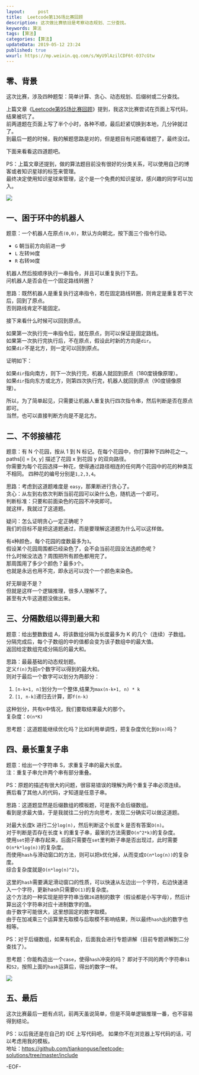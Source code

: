 ```yaml
---   
layout:     post  
title:  Leetcode第136场比赛回顾  
description: 这次做比赛依旧是考察动态规划、二分查找。  
keywords: 算法  
tags: [算法]    
categories: [算法]  
updateData: 2019-05-12 23:24   
published: true 
wxurl: https://mp.weixin.qq.com/s/WyU9lAzilCDF6t-037cGtw  
---  
```



## 零、背景  


这次比赛，涉及四种题型：简单计算、贪心、动态规划、后缀树或二分查找。  


上篇文章《[Leetcode第95场比赛回顾](https://mp.weixin.qq.com/s/VfSfndvIv2lCEpIENOCq0A)》提到，我这次比赛尝试在页面上写代码，结果被坑了。  
前两道题在页面上写了半个小时，各种不顺，最后赶紧切换到本地，几分钟就过了。  
到最后一题的时候，我的解题思路是对的，但是题目有问题看错题了，最终没过。  


下面来看看这四道题吧。  


PS：上篇文章还提到，做的算法题目前没有很好的分类关系，可以使用自己的博客或者知识星球的标签来管理。  
最终决定使用知识星球来管理，这个是一个免费的知识星球，感兴趣的同学可以加入。  

![](/images/2019/05/12/001.jpg)  


## 一、困于环中的机器人  


题意：一个机器人在原点`(0,0)`，默认方向朝北，按下面三个指令行动。  


* `G` 朝当前方向前进一步  
* `L` 左转`90`度  
* `R` 右转`90`度  


机器人然后按顺序执行一串指令，并且可以重复执行下去。  
问机器人是否会在一个固定路线转圈？  


思路：既然机器人是重复执行这串指令，若在固定路线转圈，则肯定是重复若干次后，回到了原点。  
否则路线肯定不能固定。  


接下来看什么时候可以回到原点。  


如果第一次执行完一串指令后，就在原点，则可以保证是固定路线。  
如果第一次执行完执行后，不在原点，假设此时新的方向是`dir`。  
如果`dir`不是北方，则一定可以回到原点。  


证明如下：  


如果`dir`指向南方，则下一次执行完，机器人就回到原点（180度镜像原理）。  
如果`dir`指向东方或北方，则第四次执行完，机器人就回到原点（90度镜像原理）。  


所以，为了简单起见，只需要让机器人重复执行四次指令串，然后判断是否在原点即可。  
当然，也可以直接判断方向是不是北方。  


## 二、不邻接植花  


题意：有 N 个花园，按从 1 到 N 标记。在每个花园中，你打算种下四种花之一。  
paths[i] = [x, y] 描述了花园 x 到花园 y 的双向路径。  
你需要为每个花园选择一种花，使得通过路径相连的任何两个花园中的花的种类互不相同。
四种花的编号分别是`1,2,3,4`。  


思路：考虑到这道题难度是 `easy`，那果断进行贪心了。  
贪心：从左到右依次判断当前花园可以染什么色，随机选一个即可。  
判断标准：只要和前面染色的花园不冲突即可。  
就这样，我就过了这道题。  


疑问：怎么证明贪心一定正确呢？  
我们的目标不是把这道题通过，而是要理解这道题为什么可以这样做。  


有`4`种颜色，每个花园的度数最多为`3`。  
假设某个花园周围都已经染色了，会不会当前花园没法选颜色呢？  
什么时候没法选？周围把所有颜色都用完了。  
那周围用了多少个颜色？最多`3`个。  
也就是永远也用不完，即永远可以找个一个颜色来染色。  


好无聊是不是？  
但就是这样一个逻辑推理，很多人理解不了。  
甚至有大牛这道题没做出来。  



## 三、分隔数组以得到最大和  


题意：给出整数数组 A，将该数组分隔为长度最多为 K 的几个（连续）子数组。  
分隔完成后，每个子数组的中的值都会变为该子数组中的最大值。  
返回给定数组完成分隔后的最大和。  


思路：最最基础的动态规划题。  
定义`f(n)`为前`n`个数字可以得到的最大和。  
则对于最后一个数字可以划分为两部分：  


1. `[n-k+1, n]`划分为一个整体,结果为`max(n-k+1, n) * k`  
2. `[1, n-k]`递归去计算，即`f(n-k)`  


这种划分，共有`K`中情况，我们要取结果最大的那个。  
复杂度：`O(n*K)`  


思考题：这道题能继续优化吗？比如利用单调性，把复杂度优化到`O(n)`吗？  


## 四、最长重复子串  


题意：给出一个字符串 S，求重复子串的最大长度。  
注：重复子串允许两个串有部分重叠。  


PS：原题的描述有很大的问题，很容易错误的理解为两个重复子串必须连续。  
赛后看了其他人的代码，才知道是任意子串。  


思路：这道题显然是后缀数组的模板题，可是我不会后缀数组。  
看到是求最大值，于是我就往二分的方向思考，发现二分确实可以做这道题。  


对最大长度k 进行二分`log(n)`，然后判断这个长度 k 是否有答案`O(n)`。  
对于判断是否存在长度 k 的重复子串，最笨的方法需要`O(n^2*k)`的复杂度。  
使用`set`把子串存起来，后面只需要在`set`里判断子串是否出现过，此时需要`O(n*k*log(n))`的复杂度。  
而使用`hash`与滑动窗口的方法，则可以把`k`优化掉，从而变成`O(n*log(n))`的复杂度。  
综合复杂度就是`O(n*log(n)^2)`。  


这里的`hash`需要满足滑动窗口的性质，可以快速从左边出一个字符，右边快速进入一个字符，更新hash只需要`O(1)`的复杂度。  
这个方法的一种实现是把字符串当做`26`进制的数字（假设都是小写字母），然后计算出这个字符串对应十进制数字的值。  
由于数字可能很大，这里想固定的数字取模。  
由于在加减乘三个运算里先取模与后取模不影响结果，所以最终`hash`出的数字也相等。  


PS：对于后缀数组，如果有机会，后面我会进行专题讲解（目前专题讲解到二分查找了）。  


思考题：你能构造出一个`case`，使得`hash`冲突的吗？
即对于不同的两个字符串`S1`和`S2`，按照上面的`hash`运算后，得出的数字一样。  


![](/images/2019/05/12/002.png)  


## 五、最后  


这次比赛最后一题有点坑，前两天虽说简单，但是不简单逻辑推理一番，也不容易得到结论。  


PS：以后我还是在自己的 IDE 上写代码吧。 如果你不在浏览器上写代码的话，可以考虑用我的模板。  
地址：https://github.com/tiankonguse/leetcode-solutions/tree/master/include  


-EOF-  


